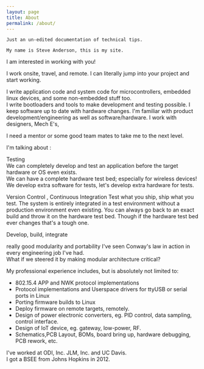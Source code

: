 ```yaml
---
layout: page
title: About
permalink: /about/
---
```


    Just an un-edited documentation of technical tips.  
  
    My name is Steve Anderson, this is my site.  
I am interested in working with you!  
  
I work onsite, travel, and remote.  I can literally jump into your project and start working.

I write application code and system code for microcontrollers, embedded linux devices, and some non-embedded stuff too.  
I write bootloaders and tools to make development and testing possible.
I keep software up to date with hardware changes.
I'm familiar with product development/engineering as well as software/hardware.
I work with designers, Mech E's, 
  
I need a mentor or some good team mates to take me to the next level.  
  
  
I'm talking about :  
  
Testing  
We can completely develop and test an application before the target hardware or OS even exists.  
We can have a complete hardware test bed; especially for wireless devices!  
We develop extra software for tests, let's develop extra hardware for tests.  

Version Control , Continuous Integration 
Test what you ship, ship what you test.  The system is entirely integrated in a test environment
without a production environment even existing.  You can always go back to an exact build
and throw it on the hardware test bed.  Though if the hardware test bed ever changes that's a tough one.

Develop, build, integrate  
  
  
really good modularity and portability
I've seen Conway's law in action in every engineering job I've had.  
What if we steered it by making modular architecture critical?
  

  
My professional experience includes, but is absolutely not limited to: 
  
- 802.15.4 APP and NWK protocol implementations
- Protocol implementations and Userspace drivers for ttyUSB or serial ports in Linux
- Porting firmware builds to Linux
- Deploy firmware on remote targets, remotely. 
- Design of power electronic converters, eg. PID control, data sampling, control interface.
- Design of IoT device, eg. gateway, low-power, RF.
- Schematics,PCB Layout, BOMs, board bring up, hardware debugging, PCB rework, etc.


I've worked at ODI, Inc.  JLM, Inc.  and UC Davis.  
I got a BSEE from Johns Hopkins in 2012.
